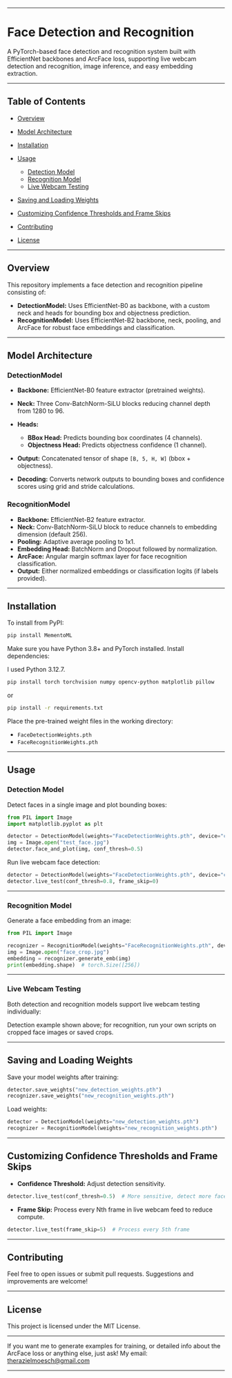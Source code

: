 
---

# Face Detection and Recognition

A PyTorch-based face detection and recognition system built with EfficientNet backbones and ArcFace loss, supporting live webcam detection and recognition, image inference, and easy embedding extraction.

---

## Table of Contents

* [Overview](#overview)
* [Model Architecture](#model-architecture)
* [Installation](#installation)
* [Usage](#usage)

  * [Detection Model](#detection-model)
  * [Recognition Model](#recognition-model)
  * [Live Webcam Testing](#live-webcam-testing)
* [Saving and Loading Weights](#saving-and-loading-weights)
* [Customizing Confidence Thresholds and Frame Skips](#customizing-confidence-thresholds-and-frame-skips)
* [Contributing](#contributing)
* [License](#license)

---

## Overview

This repository implements a face detection and recognition pipeline consisting of:

* **DetectionModel:** Uses EfficientNet-B0 as backbone, with a custom neck and heads for bounding box and objectness prediction.
* **RecognitionModel:** Uses EfficientNet-B2 backbone, neck, pooling, and ArcFace for robust face embeddings and classification.

---

## Model Architecture

### DetectionModel

* **Backbone:** EfficientNet-B0 feature extractor (pretrained weights).
* **Neck:** Three Conv-BatchNorm-SiLU blocks reducing channel depth from 1280 to 96.
* **Heads:**

  * **BBox Head:** Predicts bounding box coordinates (4 channels).
  * **Objectness Head:** Predicts objectness confidence (1 channel).
* **Output:** Concatenated tensor of shape `[B, 5, H, W]` (bbox + objectness).
* **Decoding:** Converts network outputs to bounding boxes and confidence scores using grid and stride calculations.

### RecognitionModel

* **Backbone:** EfficientNet-B2 feature extractor.
* **Neck:** Conv-BatchNorm-SiLU block to reduce channels to embedding dimension (default 256).
* **Pooling:** Adaptive average pooling to 1x1.
* **Embedding Head:** BatchNorm and Dropout followed by normalization.
* **ArcFace:** Angular margin softmax layer for face recognition classification.
* **Output:** Either normalized embeddings or classification logits (if labels provided).

---

## Installation

To install from PyPI:

```bash
pip install MementoML
```

Make sure you have Python 3.8+ and PyTorch installed. Install dependencies:

I used Python 3.12.7.

```bash
pip install torch torchvision numpy opencv-python matplotlib pillow
```

or

```bash
pip install -r requirements.txt
```

Place the pre-trained weight files in the working directory:

* `FaceDetectionWeights.pth`
* `FaceRecognitionWeights.pth`

---

## Usage

### Detection Model

Detect faces in a single image and plot bounding boxes:

```python
from PIL import Image
import matplotlib.pyplot as plt

detector = DetectionModel(weights="FaceDetectionWeights.pth", device="cuda")
img = Image.open("test_face.jpg")
detector.face_and_plot(img, conf_thresh=0.5)
```

Run live webcam face detection:

```python
detector = DetectionModel(weights="FaceDetectionWeights.pth", device="cuda")
detector.live_test(conf_thresh=0.8, frame_skip=0)
```

---

### Recognition Model

Generate a face embedding from an image:

```python
from PIL import Image

recognizer = RecognitionModel(weights="FaceRecognitionWeights.pth", device="cuda")
img = Image.open("face_crop.jpg")
embedding = recognizer.generate_emb(img)
print(embedding.shape)  # torch.Size([256])
```

---

### Live Webcam Testing

Both detection and recognition models support live webcam testing individually:

Detection example shown above; for recognition, run your own scripts on cropped face images or saved crops.

---

## Saving and Loading Weights

Save your model weights after training:

```python
detector.save_weights("new_detection_weights.pth")
recognizer.save_weights("new_recognition_weights.pth")
```

Load weights:

```python
detector = DetectionModel(weights="new_detection_weights.pth")
recognizer = RecognitionModel(weights="new_recognition_weights.pth")
```

---

## Customizing Confidence Thresholds and Frame Skips

* **Confidence Threshold:** Adjust detection sensitivity.

```python
detector.live_test(conf_thresh=0.5)  # More sensitive, detect more faces
```

* **Frame Skip:** Process every Nth frame in live webcam feed to reduce compute.

```python
detector.live_test(frame_skip=5)  # Process every 5th frame
```

---

## Contributing

Feel free to open issues or submit pull requests. Suggestions and improvements are welcome!

---

## License

This project is licensed under the MIT License.

---

If you want me to generate examples for training, or detailed info about the ArcFace loss or anything else, just ask!
My email: [therazielmoesch@gmail.com](mailto:therazielmoesch@gmail.com)

---
